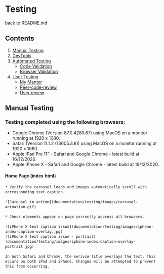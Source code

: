 # Testing

[back to README.md](https://github.com/jamie120/MS2-Soma-Post-Production-Services/blob/master/README.md)

## Contents

1. [Manual Testing](#manual-testing)
2. [DevTools](#devtools)
3. [Automated Testing](#automated-testing)
    * [Code Validation](#code-validation)
    * [Browser Validation](#browser-validation)
4. [User Testing](#user-testing)
    * [My Mentor](#my-mentor)
    * [Peer-code-review](#peer-code-review)
    * [User review](#user-review)

## Manual Testing

### Testing completed using the following browsers: 

* Google Chrome (Version 87.0.4280.67) using MacOS on a monitor running at 1920 x 1080.
* Safari (Version 11.1.2 (13605.3.8)) using MacOS on a monitor running at 1920 x 1080.
* Apple iPad Pro 11" -  Safari and Google Chrome - latest build at 16/12/2020.
* Apple iPhone X - Safari and Google Chrome - latest build at 16/12/2020.

#### Home Page (index.html)
    * Verify the carousel loads and images automatically scroll with corresponding text caption.
    
    ![Carousel in action](documentation/testing/images/carousel-animation.gif)

    * Check elements appear on page correctly accross all browsers.

    ![iPhone X text caption issue](documentation/testing/images/iphone-index-caption-overlay.jpg)
    ![iPhone X text caption issue - portrait](documentation/testing/images/iphone-index-caption-overlay-portrait.jpg)

    In both Safari and Chrome, the serivce title overlays the text. This occurs on both iPad and iPhone. Changes will be attempted to prevent this from occurring.
